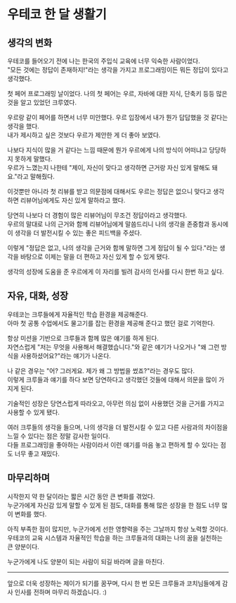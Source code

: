 # 우테코 한 달 생활기

## 생각의 변화
우테코를 들어오기 전에 나는 한국의 주입식 교육에 너무 익숙한 사람이었다. <br>
"모든 것에는 정답이 존재하지!"라는 생각을 가지고 프로그래밍이든 뭐든 정답이 있다고 생각했다.

첫 페어 프로그래밍 날이었다.
나의 첫 페어는 우르, 자바에 대한 지식, 단축키 등등 많은 것을 알고 있었던 크루였다.

우르랑 같이 페어를 하면서 너무 미안했다. 우르 입장에서 내가 뭔가 답답했을 것 같다는 생각을 했다. <br>
내가 제시하고 싶은 것보다 우르가 제안한 게 더 좋아 보였다.

나보다 지식이 많을 거 같다는 느낌 때문에 뭔가 우르에게 나의 방식이 어떠냐고 당당하지 못하게 말했다. <br>
우르가 느꼈는지 나한테 "제이, 자신이 맞다고 생각하면 근거랑 자신 있게 말해도 돼요."라고 말해줬다.

이것뿐만 아니라 첫 리뷰를 받고 의문점에 대해서도 우르는 정답은 없으니 맞다고 생각하면 리뷰어님에게도 자신 있게 말하라고 했다.

당연히 나보다 더 경험이 많은 리뷰어님이 무조건 정답이라고 생각했다. <br>
우르의 말대로 나의 근거와 함께 리뷰어님에게 말씀드리니 나의 생각을 존중함과 동시에 이 생각을 더 발전시킬 수 있는 좋은 피드백을 주셨다.

이렇게 "정답은 없고, 나의 생각을 근거와 함께 말하면 그게 정답이 될 수 있다."라는 생각을 바탕으로 이제는 말을 더 편하고 자신 있게 할 수 있게 됐다.

생각의 성장에 도움을 준 우르에게 이 자리를 빌려 감사의 인사를 다시 한번 하고 싶다.


## 자유, 대화, 성장
우테코는 크루들에게 자율적인 학습 환경을 제공해준다. <br>
아마 첫 공통 수업에서도 물고기를 잡는 환경을 제공해 준다고 했던 걸로 기억한다.

항상 미션을 기반으로 크루들과 함께 많은 얘기를 하게 된다. <br>
자연스럽게 "저는 무엇을 사용해서 해결했습니다."와 같은 얘기가 나오거나 "왜 그런 방식을 사용하셨어요?"라는 얘기가 나온다.

나 같은 경우는 "어? 그러게요. 제가 왜 그 방법을 썼죠?"라는 경우도 많다. <br>
이렇게 크루들과 얘기를 하다 보면 당연하다고 생각했던 것들에 대해서 의문을 많이 가지게 된다.

기술적인 성장은 당연스럽게 따라오고, 아무런 의심 없이 사용했던 것을 근거를 가지고 사용할 수 있게 됐다.

여러 크루들의 생각을 들으며, 나의 생각을 더 발전시킬 수 있고 다른 사람과의 차이점을 느낄 수 있다는 점은 정말 감사한 일이다. <br>
다들 프로그래밍을 좋아하는 사람이라서 이런 얘기를 마음 놓고 편하게 할 수 있다는 점도 너무 좋고 재밌다.


## 마무리하며
시작한지 약 한 달이라는 짧은 시간 동안 큰 변화를 겪었다. <br>
누군가에게 자신감 있게 말할 수 있게 된 점도, 대화를 통해 많은 성장을 한 점도 너무 많이 변화를 했다.

아직 부족한 점이 많지만, 누군가에게 선한 영향력을 주는 그날까지 항상 노력할 것이다. <br>
우테코의 교육 시스템과 자율적인 학습을 하는 크루들과의 대화는 나의 꿈을 실천하는 큰 양분이다.

누군가에게 나도 양분이 되는 사람이 되길 바라며 글을 마친다.

---

앞으로 더욱 성장하는 제이가 되기를 꿈꾸며, 다시 한 번 모든 크루들과 코치님들에게 감사 인사를 전하며 마무리 하겠습니다. :)
